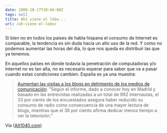 ```yaml
---
date: 2008-10-17T20:04:00Z
tags: null
title: Ahí viene el lobo...
url: /ah-viene-el-lobo/
---
```


Si bien no en todos los países de habla hispana el consumo de Internet es comparable, la tendencia es sin duda hacia un alto uso de la red. Y como no podemos aumentar las horas del día, lo que nos queda es distribuir las que ya tenemos.En aquellos países en donde todavía la penetración de computadoras y/o Internet no es tan alta, no es necesario esperar para saber que va a pasar cuando estas condiciones cambien. España es ya una muestra:<blockquote><a href="http://www.lavanguardia.es/lv24h/20081016/53561160702.html">Aumentan las visitas a los blogs en detrimento de los medios de comunicación</a>: "Según el informe, dado a conocer hoy en Madrid y basado en las entrevistas realizadas a un total de 992 internautas, el 33 por ciento de los encuestados asegura haber reducido su consumo de radio como consecuencia de una mayor lectura de blogs, mientras que el 36 por ciento afirma dedicar menos tiempo a ver la televisión."</blockquote>Vía (<a href="http://alt1040.com/2008/10/la-audiencia-de-los-blogs-sube-frente-al-descenso-del-resto-de-medios/">Alt1040.com</a>)